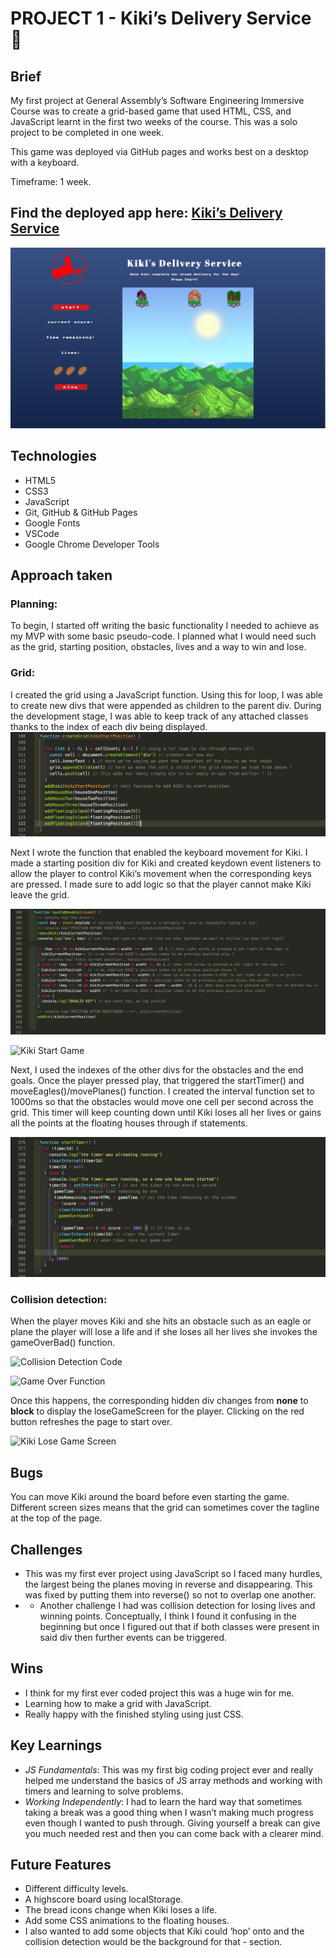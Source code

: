 # PROJECT 1 - Kiki’s Delivery Service 🧹  
## Brief
My first project at General Assembly’s Software Engineering Immersive Course was to create a grid-based game that used HTML, CSS, and JavaScript learnt in the first two weeks of the course. This was a solo project to be completed in one week.

This game was deployed via GitHub pages and works best on a desktop with a keyboard.

Timeframe: 1 week.

## Find the deployed app here: [Kiki’s Delivery Service](https://msgilling.github.io/SEI-Project-1/) 

![Kiki Game](./assets/kiki_start_screen.png)

## Technologies

- HTML5
- CSS3
- JavaScript 
- Git, GitHub & GitHub Pages
- Google Fonts
- VSCode
- Google Chrome Developer Tools

## Approach taken
### Planning:
To begin, I started off writing the basic functionality I needed to achieve as my MVP with some basic pseudo-code. I planned what I would need such as the grid, starting position, obstacles, lives and a way to win and lose.

### Grid:
I created the grid using a JavaScript function. Using this for loop, I was able to create new divs that were appended as children to the parent div. During the development stage, I was able to keep track of any attached classes thanks to the index of each div being displayed.
![Create Grid](./assets/kiki_start_code.png)

Next I wrote the function that enabled the keyboard movement for Kiki. I made a starting position div for Kiki and created keydown event listeners to allow the player to control Kiki’s movement when the corresponding keys are pressed. I made sure to add logic so that the player cannot make Kiki leave the grid.

![Kiki Move Code](./assets/handle_move_code.png)

![Kiki Start Game](./assets/kiki_game_screen.png)

Next, I used the indexes of the other divs for the obstacles and the end goals. Once the player pressed play, that triggered the startTimer() and moveEagles()/movePlanes() function. I created the interval function set to 1000ms so that the obstacles would move one cell per second across the grid. This timer will keep counting down until Kiki loses all her lives or gains all the points at the floating houses through if statements.

![StartTimer code](./assets/starttimer.png)

### Collision detection:
When the player moves Kiki and she hits an obstacle such as an eagle or plane the player will lose a life and if she loses all her lives she invokes the gameOverBad() function.

![Collision Detection Code](./frontend/src/assets/collisioncode.png)

![Game Over Function](./frontend/src/assets/gameoverbadfunction.png)

Once this happens, the corresponding hidden div changes from **none** to **block** to display the loseGameScreen for the player. Clicking on the red button refreshes the page to start over.

![Kiki Lose Game Screen](./frontend/src/assets/gameoverbad.png)

## Bugs
You can move Kiki around the board before even starting the game.
Different screen sizes means that the grid can sometimes cover the tagline at the top of the page.

## Challenges
- This was my first ever project using JavaScript so I faced many hurdles, the largest being the planes moving in reverse and disappearing. This was fixed by putting them into reverse() so not to overlap one another.
- - Another challenge I had was collision detection for losing lives and winning points. Conceptually, I think I found it confusing in the beginning but once I figured out that if both classes were present in said div then further events can be triggered.

## Wins
- I think for my first ever coded project this was a huge win for me. 
- Learning how to make a grid with JavaScript.
- Really happy with the finished styling using just CSS.

## Key Learnings
- *JS Fundamentals*: This was my first big coding project ever and really helped me understand the basics of JS array methods and working with timers and learning to solve problems.
- *Working Independently*: I had to learn the hard way that sometimes taking a break was a good thing when I wasn’t making much progress even though I wanted to push through. Giving yourself a break can give you much needed rest and then you can come back with a clearer mind.

## Future Features
- Different difficulty levels.
- A highscore board using localStorage.
- The bread icons change when Kiki loses a life.
- Add some CSS animations to the floating houses.
- I also wanted to add some objects that Kiki could ‘hop’ onto and the collision detection would be the background for that - section.
